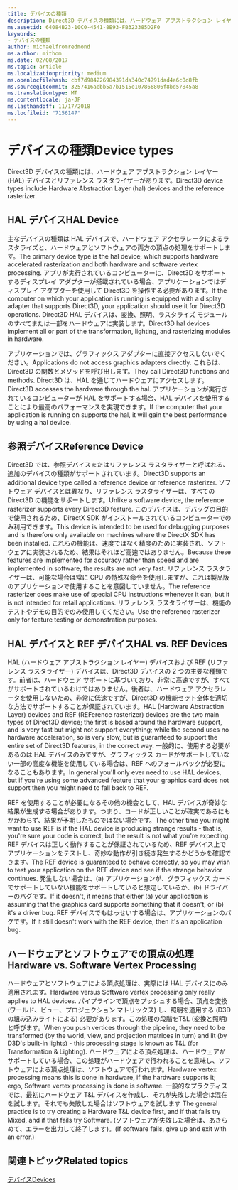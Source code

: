 ```yaml
---
title: デバイスの種類
description: Direct3D デバイスの種類には、ハードウェア アブストラクション レイヤー (HAL) デバイスとリファレンス ラスタライザーがあります。
ms.assetid: 64084B23-10C0-4541-8E93-FB323385D2F0
keywords:
- デバイスの種類
author: michaelfromredmond
ms.author: mithom
ms.date: 02/08/2017
ms.topic: article
ms.localizationpriority: medium
ms.openlocfilehash: cbf7d984226984391da340c74791dad4a6c0d8fb
ms.sourcegitcommit: 3257416aebb5a7b1515e107866806f8bd57845a8
ms.translationtype: MT
ms.contentlocale: ja-JP
ms.lasthandoff: 11/17/2018
ms.locfileid: "7156147"
---
```

# <a name="device-types"></a><span data-ttu-id="a483c-104">デバイスの種類</span><span class="sxs-lookup"><span data-stu-id="a483c-104">Device types</span></span>


<span data-ttu-id="a483c-105">Direct3D デバイスの種類には、ハードウェア アブストラクション レイヤー (HAL) デバイスとリファレンス ラスタライザーがあります。</span><span class="sxs-lookup"><span data-stu-id="a483c-105">Direct3D device types include Hardware Abstraction Layer (hal) devices and the reference rasterizer.</span></span>

## <a name="span-idhaldevicespanspan-idhaldevicespanspan-idhaldevicespanhal-device"></a><span data-ttu-id="a483c-106"><span id="HAL_Device"></span><span id="hal_device"></span><span id="HAL_DEVICE"></span>HAL デバイス</span><span class="sxs-lookup"><span data-stu-id="a483c-106"><span id="HAL_Device"></span><span id="hal_device"></span><span id="HAL_DEVICE"></span>HAL Device</span></span>


<span data-ttu-id="a483c-107">主なデバイスの種類は HAL デバイスで、ハードウェア アクセラレータによるラスタライズと、ハードウェアとソフトウェアの両方の頂点の処理をサポートします。</span><span class="sxs-lookup"><span data-stu-id="a483c-107">The primary device type is the hal device, which supports hardware accelerated rasterization and both hardware and software vertex processing.</span></span> <span data-ttu-id="a483c-108">アプリが実行されているコンピューターに、Direct3D をサポートするディスプレイ アダプターが搭載されている場合、アプリケーションではディスプレイ アダプターを使用して Direct3D を操作する必要があります。</span><span class="sxs-lookup"><span data-stu-id="a483c-108">If the computer on which your application is running is equipped with a display adapter that supports Direct3D, your application should use it for Direct3D operations.</span></span> <span data-ttu-id="a483c-109">Direct3D HAL デバイスは、変換、照明、ラスタライズ モジュールのすべてまたは一部をハードウェアに実装します。</span><span class="sxs-lookup"><span data-stu-id="a483c-109">Direct3D hal devices implement all or part of the transformation, lighting, and rasterizing modules in hardware.</span></span>

<span data-ttu-id="a483c-110">アプリケーションでは、グラフィックス アダプターに直接アクセスしないでください。</span><span class="sxs-lookup"><span data-stu-id="a483c-110">Applications do not access graphics adapters directly.</span></span> <span data-ttu-id="a483c-111">これらは、Direct3D の関数とメソッドを呼び出します。</span><span class="sxs-lookup"><span data-stu-id="a483c-111">They call Direct3D functions and methods.</span></span> <span data-ttu-id="a483c-112">Direct3D は、HAL を通じてハードウェアにアクセスします。</span><span class="sxs-lookup"><span data-stu-id="a483c-112">Direct3D accesses the hardware through the hal.</span></span> <span data-ttu-id="a483c-113">アプリケーションが実行されているコンピューターが HAL をサポートする場合、HAL デバイスを使用することにより最高のパフォーマンスを実現できます。</span><span class="sxs-lookup"><span data-stu-id="a483c-113">If the computer that your application is running on supports the hal, it will gain the best performance by using a hal device.</span></span>

## <a name="span-idreferencedevicespanspan-idreferencedevicespanspan-idreferencedevicespanreference-device"></a><span data-ttu-id="a483c-114"><span id="Reference_Device"></span><span id="reference_device"></span><span id="REFERENCE_DEVICE"></span>参照デバイス</span><span class="sxs-lookup"><span data-stu-id="a483c-114"><span id="Reference_Device"></span><span id="reference_device"></span><span id="REFERENCE_DEVICE"></span>Reference Device</span></span>


<span data-ttu-id="a483c-115">Direct3D では、参照デバイスまたはリファレンス ラスタライザーと呼ばれる、追加のデバイスの種類がサポートされています。</span><span class="sxs-lookup"><span data-stu-id="a483c-115">Direct3D supports an additional device type called a reference device or reference rasterizer.</span></span> <span data-ttu-id="a483c-116">ソフトウェア デバイスとは異なり、リファレンス ラスタライザーは、すべての Direct3D の機能をサポートします。</span><span class="sxs-lookup"><span data-stu-id="a483c-116">Unlike a software device, the reference rasterizer supports every Direct3D feature.</span></span> <span data-ttu-id="a483c-117">このデバイスは、デバッグの目的で使用されるため、DirectX SDK がインストールされているコンピューターでのみ利用できます。</span><span class="sxs-lookup"><span data-stu-id="a483c-117">This device is intended to be used for debugging purposes and is therefore only available on machines where the DirectX SDK has been installed.</span></span> <span data-ttu-id="a483c-118">これらの機能は、速度ではなく精度のために実装され、ソフトウェアに実装されるため、結果はそれほど高速ではありません。</span><span class="sxs-lookup"><span data-stu-id="a483c-118">Because these features are implemented for accuracy rather than speed and are implemented in software, the results are not very fast.</span></span> <span data-ttu-id="a483c-119">リファレンス ラスタライザーは、可能な場合は常に CPU の特殊な命令を使用しますが、これは製品版のアプリケーションで使用することを意図していません。</span><span class="sxs-lookup"><span data-stu-id="a483c-119">The reference rasterizer does make use of special CPU instructions whenever it can, but it is not intended for retail applications.</span></span> <span data-ttu-id="a483c-120">リファレンス ラスタライザーは、機能のテストやデモの目的でのみ使用してください。</span><span class="sxs-lookup"><span data-stu-id="a483c-120">Use the reference rasterizer only for feature testing or demonstration purposes.</span></span>

## <a name="span-idhalvsrefspanspan-idhalvsrefspanspan-idhalvsrefspanhal-vs-ref-devices"></a><span data-ttu-id="a483c-121"><span id="HAL_vs_REF"></span><span id="hal_vs_ref"></span><span id="HAL_VS_REF"></span>HAL デバイスと REF デバイス</span><span class="sxs-lookup"><span data-stu-id="a483c-121"><span id="HAL_vs_REF"></span><span id="hal_vs_ref"></span><span id="HAL_VS_REF"></span>HAL vs. REF Devices</span></span>


<span data-ttu-id="a483c-122">HAL (ハードウェア アブストラクション レイヤー) デバイスおよび REF (リファレンス ラスタライザー) デバイスは、Direct3D デバイスの 2 つの主要な種類です。前者は、ハードウェア サポートに基づいており、非常に高速ですが、すべてがサポートされているわけではありません。後者は、ハードウェア アクセラレータを使用しないため、非常に低速ですが、Direct3D の機能セット全体を適切な方法でサポートすることが保証されています。</span><span class="sxs-lookup"><span data-stu-id="a483c-122">HAL (Hardware Abstraction Layer) devices and REF (REFerence rasterizer) devices are the two main types of Direct3D device; the first is based around the hardware support, and is very fast but might not support everything; while the second uses no hardware acceleration, so is very slow, but is guaranteed to support the entire set of Direct3D features, in the correct way.</span></span> <span data-ttu-id="a483c-123">一般的に、使用する必要があるのは HAL デバイスのみですが、グラフィックス カードがサポートしていない一部の高度な機能を使用している場合は、REF へのフォールバックが必要になることもあります。</span><span class="sxs-lookup"><span data-stu-id="a483c-123">In general you'll only ever need to use HAL devices, but if you're using some advanced feature that your graphics card does not support then you might need to fall back to REF.</span></span>

<span data-ttu-id="a483c-124">REF を使用することが必要になるその他の機会として、HAL デバイスが奇妙な結果が生成する場合があります。つまり、コードが正しいことが確実であるにもかかわらず、結果が予期したものではない場合です。</span><span class="sxs-lookup"><span data-stu-id="a483c-124">The other time you might want to use REF is if the HAL device is producing strange results - that is, you're sure your code is correct, but the result is not what you're expecting.</span></span> <span data-ttu-id="a483c-125">REF デバイスは正しく動作することが保証されているため、REF デバイス上でアプリケーションをテストし、奇妙な動作が引き続き発生するかどうかを確認できます。</span><span class="sxs-lookup"><span data-stu-id="a483c-125">The REF device is guaranteed to behave correctly, so you may wish to test your application on the REF device and see if the strange behavior continues.</span></span> <span data-ttu-id="a483c-126">発生しない場合は、(a) アプリケーションが、グラフィックス カードでサポートしていない機能をサポートしていると想定しているか、(b) ドライバーのバグです。</span><span class="sxs-lookup"><span data-stu-id="a483c-126">If it doesn't, it means that either (a) your application is assuming that the graphics card supports something that it doesn't, or (b) it's a driver bug.</span></span> <span data-ttu-id="a483c-127">REF デバイスでもはっせいする場合は、アプリケーションのバグです。</span><span class="sxs-lookup"><span data-stu-id="a483c-127">If it still doesn't work with the REF device, then it's an application bug.</span></span>

## <a name="span-idhardwarevssoftwarespanspan-idhardwarevssoftwarespanspan-idhardwarevssoftwarespanhardware-vs-software-vertex-processing"></a><span data-ttu-id="a483c-128"><span id="Hardware_vs_Software"></span><span id="hardware_vs_software"></span><span id="HARDWARE_VS_SOFTWARE"></span>ハードウェアとソフトウェアでの頂点の処理</span><span class="sxs-lookup"><span data-stu-id="a483c-128"><span id="Hardware_vs_Software"></span><span id="hardware_vs_software"></span><span id="HARDWARE_VS_SOFTWARE"></span>Hardware vs. Software Vertex Processing</span></span>


<span data-ttu-id="a483c-129">ハードウェアとソフトウェアによる頂点処理は、実際には HAL デバイスにのみ適用されます。</span><span class="sxs-lookup"><span data-stu-id="a483c-129">Hardware versus Software vertex processing only really applies to HAL devices.</span></span> <span data-ttu-id="a483c-130">パイプラインで頂点をプッシュする場合、頂点を変換 (ワールド、ビュー、プロジェクション マトリックス) し、照明を適用する (D3D の組み込みライトによる) 必要があります。この処理の段階をT&L (変換と照明) と呼びます。</span><span class="sxs-lookup"><span data-stu-id="a483c-130">When you push vertices through the pipeline, they need to be transformed (by the world, view, and projection matrices in turn) and lit (by D3D's built-in lights) - this processing stage is known as T&L (for Transformation & Lighting).</span></span> <span data-ttu-id="a483c-131">ハードウェアによる頂点処理は、ハードウェアがサポートしている場合、この処理がハードウェアで行われることを意味し、ソフトウェアによる頂点処理は、ソフトウェアで行われます。</span><span class="sxs-lookup"><span data-stu-id="a483c-131">Hardware vertex processing means this is done in hardware, if the hardware supports it; ergo, Software vertex processing is done is software.</span></span> <span data-ttu-id="a483c-132">一般的なプラクティスでは、最初にハードウェア T&L デバイスを作成し、それが失敗した場合は混在を試します。それでも失敗した場合はソフトウェアを試します </span><span class="sxs-lookup"><span data-stu-id="a483c-132">The general practice is to try creating a Hardware T&L device first, and if that fails try Mixed, and if that fails try Software.</span></span> <span data-ttu-id="a483c-133">(ソフトウェアが失敗した場合は、あきらめて、エラーを出力して終了します)。</span><span class="sxs-lookup"><span data-stu-id="a483c-133">(If software fails, give up and exit with an error.)</span></span>

## <a name="span-idrelated-topicsspanrelated-topics"></a><span data-ttu-id="a483c-134"><span id="related-topics"></span>関連トピック</span><span class="sxs-lookup"><span data-stu-id="a483c-134"><span id="related-topics"></span>Related topics</span></span>


[<span data-ttu-id="a483c-135">デバイス</span><span class="sxs-lookup"><span data-stu-id="a483c-135">Devices</span></span>](devices.md)

 

 




